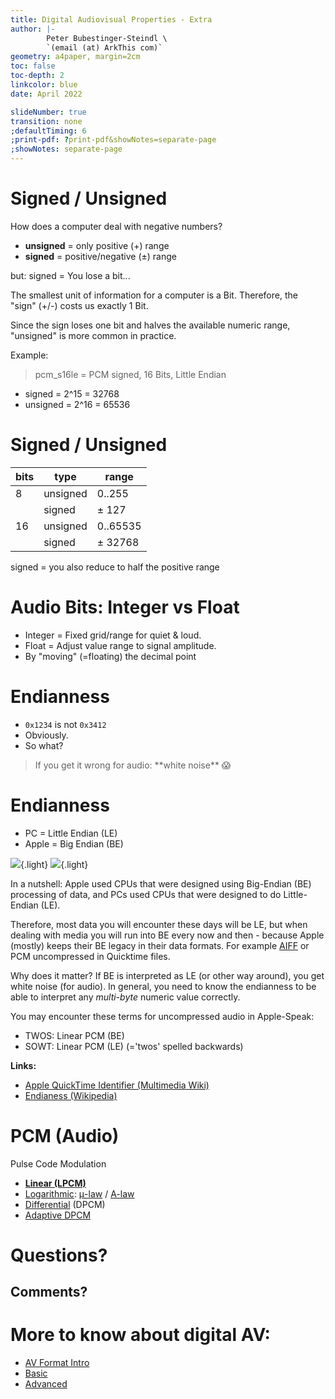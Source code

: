 ```yaml
---
title: Digital Audiovisual Properties - Extra
author: |-
        Peter Bubestinger-Steindl \
        `(email (at) ArkThis com)`
geometry: a4paper, margin=2cm
toc: false
toc-depth: 2
linkcolor: blue
date: April 2022

slideNumber: true
transition: none
;defaultTiming: 6
;print-pdf: ?print-pdf&showNotes=separate-page
;showNotes: separate-page
---
```



# Signed / Unsigned

How does a computer deal with negative numbers?

  * **unsigned** = only positive (+) range
  * **signed** = positive/negative (±) range

but: signed = You lose a bit...

<aside class="notes">
The smallest unit of information for a computer is a Bit.
Therefore, the "sign" (+/-) costs us exactly 1 Bit.

Since the sign loses one bit and halves the available numeric range, "unsigned"
is more common in practice.

Example:

> pcm_s16le = PCM signed, 16 Bits, Little Endian

  * signed = 2^15 = 32768
  * unsigned = 2^16 = 65536
</aside>



# Signed / Unsigned

| bits      | type      | range    |
| --------- | --------- | -------- |
| 8         | unsigned  | 0..255   |
|           | signed    | ± 127    |
| 16        | unsigned  | 0..65535 |
|           | signed    | ± 32768  |

signed = you also reduce to half the positive range



# Audio Bits: Integer vs Float

  * Integer = Fixed grid/range for quiet &amp; loud.
  * Float = Adjust value range to signal amplitude.
  * By "moving" (=floating) the decimal point



# Endianness

  * `0x1234` is not `0x3412`
  * Obviously.
  * So what?

<blockquote class="fragment">
If you get it wrong for audio:  
**white noise**  😱️
</blockquote>



# Endianness

  * PC = Little Endian (LE)
  * Apple = Big Endian (BE)

![](../../../images/data/little_endian.png){.light}
![](../../../images/data/big_endian.png){.light}

<aside class="notes">
In a nutshell:
Apple used CPUs that were designed using Big-Endian (BE) processing of data, and PCs
used CPUs that were designed to do Little-Endian (LE).

Therefore, most data you will encounter these days will be LE, but when dealing
with media you will run into BE every now and then - because Apple (mostly) keeps
their BE legacy in their data formats.
For example [AIFF](https://en.wikipedia.org/wiki/Audio_Interchange_File_Format) or PCM uncompressed in Quicktime files.

Why does it matter?
If BE is interpreted as LE (or other way around), you get white noise (for audio).
In general, you need to know the endianness to be able to interpret any
*multi-byte* numeric value correctly.


You may encounter these terms for uncompressed audio in Apple-Speak:

  * TWOS: Linear PCM (BE)
  * SOWT: Linear PCM (LE) (='twos' spelled backwards)


**Links:**

  * [Apple QuickTime Identifier (Multimedia Wiki)](https://wiki.multimedia.cx/index.php/PCM#Apple_QuickTime_Identifiers)
  * [Endianess (Wikipedia)](https://en.wikipedia.org/wiki/Endianness)
</aside>



# PCM (Audio)

Pulse Code Modulation

  * **[Linear (LPCM)](https://en.wikipedia.org/wiki/Pulse-code_modulation)**
  * [Logarithmic](https://wiki.multimedia.cx/index.php/ADPCM#Logarithmic_PCM): 
    [μ-law](https://en.wikipedia.org/wiki/%CE%9C-law_algorithm) / 
    [A-law](https://en.wikipedia.org/wiki/A-law_algorithm)
  * [Differential](https://en.wikipedia.org/wiki/Differential_pulse-code_modulation) (DPCM)
  * [Adaptive DPCM](https://en.wikipedia.org/wiki/Adaptive_differential_pulse-code_modulation)



# Questions?
## Comments?


# More to know about digital AV:

  * [AV Format Intro](av_format_intro.html)
  * [Basic](av_prop_basics.html)
  * [Advanced](av_prop_advanced.html)
